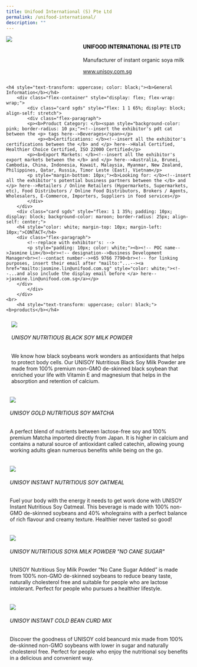 ```yaml
---
title: Unifood International (S) Pte Ltd
permalink: /unifood-international/
description: ""
---
```

<div class="flex-paragraph">
		<!--hi there! this is a comment and will provide you with instructional guides-->
		<!--insert booth number here!-->
		<p style="text-transform: uppercase"></p></div>
			<div class="flex-container" style="display: flex; flex-wrap: wrap;">
				<!--insert DOWNLOAD link of company logo between the " marks!-->
			<div class="card sgds" style="flex: 1 1 40%; display: block;"><img src="https://drive.google.com/uc?id=1JSxoCPtChE4HqmLLgKeCN_NLPLvGQgme&amp;export=download"></div>
	<div class="card-sgds" style="flex: 1 1 58%; display: block; margin-left: 3px">
		<h4 style="text-transform: uppercase; color: black;"><!--insert the exhibitor's name between the <b> tags here--><b>unifood international (S) Pte ltd</b></h4><!--insert the exhibitor's description between the <p> tags here-->
		<p>Manufacturer of instant organic soya milk</p>
		<!--insert the exhibitor's website link, making sure there is "https:// www." present please. make sure the entire https link goes in between the " marks-->
		<p><a href="https://www.unisoy.com.sg" target="_blank"><!--insert the www website link here (no need for https)-->www.unisoy.com.sg</a></p>
	</div>
</div>



	<h4 style="text-transform: uppercase; color: black;"><b>General Information</b></h4>
		<div class="flex-container" style="display: flex; flex-wrap: wrap;">
			<div class="card sgds" style="flex: 1 1 65%; display: block; align-self: stretch">
			<div class="flex-paragraph">
			<p><b>Product Category: </b><span style="background-color: pink; border-radius: 10 px;"><!--insert the exhibitor's pdt cat between the <p> tags here-->Beverages</span></p> 
				<p><b>Certifications: </b><!--insert all the exhibitor's certifications between the </b> and </p> here-->Halal Certified, Healthier Choice Certified, ISO 22000 Certified</p>
			<p><b>Export Markets: </b><!--insert all the exhibitor's export markets between the </b> and </p> here-->Australia, Brunei, Cambodia, China, Indonesia, Kuwait, Malaysia, Myanmar, New Zealand, Philippines, Qatar, Russia, Timor Leste (East), Vietnam</p>
			<p style="margin-bottom: 10px;"><b>Looking for: </b><!--insert all the exhibitor's potential business partners between the </b> and </p> here-->Retailers / Online Retailers (Hypermarkets, Supermarkets, etc), Food Distributors / Online Food Distributors, Brokers / Agents, Wholesalers, E-Commerce, Importers, Suppliers in food services</p>
			</div>
		</div>
		<div class="card sgds" style="flex: 1 1 35%; padding: 10px; display: block; background-color: maroon; border-radius: 25px; align-self: center;">
		<h4 style="color: white; margin-top: 10px; margin-left: 10px;">CONTACT</h4>
		<div class="flex-paragraph">
			<!--replace with exhibitor's: -->
			<p style="padding: 10px; color: white;"><b><!-- POC name-->Jasmine Lim</b><br><!-- designation-->Business Development Manager<br><!--contact number-->+65 9766 7790<br><!-- for linking purposes, insert their email after "mailto:"...--><a href="mailto:jasmine.lin@unifood.com.sg" style="color: white;"><!--...and also include the display email before </a> here-->jasmine.lin@unifood.com.sg</a></p>
		</div>
			</div>
		</div>
	<br>
		<h4 style="text-transform: uppercase; color: black;"><b>products</b></h4>
<div style="display: flex; flex-wrap: wrap;">
&nbsp; <div class="card sgds" style="flex: 1 1 47%; margin: 10px; display: block;"><!--insert the exhibitor's DOWNLOAD image for product between the " marks here-->
	<div class="flex-image" style="display: block;"><img src="https://drive.google.com/uc?id=1uPzrwscDpLY5POcMMxZXVyF5kyYEK1uF&amp;export=download"></div>
	<div class="flex-paragraph">
		<h6 style="text-transform: uppercase; color: black;"><!--insert product name before </h6> and product description after <p>-->UNISOY Nutritious Black Soy Milk Powder</h6>
		<p>We know how black soybeans work wonders as antioxidants that helps to protect body cells. Our UNISOY Nutritious Black Soy Milk Powder are made from 100% premium non-GMO de-skinned black soybean that enriched your life with Vitamin E and magnesium that helps in the absorption and retention of calcium.
			
</p></div>
	</div>
		<div class="card sgds" style="flex: 1 1 47%; margin: 10px; display: block;">
		<div class="flex-image" style="display: block;"><img src="https://drive.google.com/uc?id=1B-7r2JN5xgFwa8yLQuzBtPK_i6RIU5Qk&amp;export=download"></div>
	<div class="flex-paragraph">
		<h6 style="text-transform: uppercase; color: black;">  
UNISOY GOLD Nutritious Soy Matcha</h6>
		<p>A perfect blend of nutrients between lactose-free soy and 100% premium Matcha imported directly from Japan. It is higher in calcium and contains a natural source of antioxidant called catechin, allowing young working adults glean numerous benefits while being on the go.
</p></div>
	</div>
		<div class="card sgds" style="flex: 1 1 47%; margin: 10px; display: block;">
		<div class="flex-image" style="display: block;"><img src="https://drive.google.com/uc?id=195q7RktTbnnQIKI4XECpSNYfgGMl_Bqj&amp;export=download"></div>
	<div class="flex-paragraph">
		<h6 style="text-transform: uppercase; color: black;">UNISOY Instant Nutritious Soy Oatmeal</h6>
		<p>Fuel your body with the energy it needs to get work done with UNISOY Instant Nutritious Soy Oatmeal. This beverage is made with 100% non-GMO de-skinned soybeans and 40% wholegrains with a perfect balance of rich flavour and creamy texture. Healthier never tasted so good! 

</p></div>
		</div>
		<div class="card sgds" style="flex: 1 1 47%; margin: 10px; display: block;">
		<div class="flex-image" style="display: block;"><img src="https://drive.google.com/uc?id=1c6qJcEKX1l40Gp2d1Lt2Cs56jm6zj6j2&amp;export=download"></div>
	<div class="flex-paragraph">
		<h6 style="text-transform: uppercase; color: black;">UNISOY Nutritious Soya Milk Powder "No Cane Sugar"</h6>
		<p>UNISOY Nutritious Soy Milk Powder “No Cane Sugar Added” is made from 100% non-GMO de-skinned soybeans to reduce beany taste, naturally cholesterol free and suitable for people who are lactose intolerant. Perfect for people who pursues a healthier lifestyle. </p></div>
	</div>
		<div class="card sgds" style="flex: 1 1 47%; margin: 10px; display: block;">
		<div class="flex-image" style="display: block;"><img src="https://drive.google.com/uc?id=1TB7lBtrxc4Cod6dinYaP84OSQKvQr9vX&amp;export=download"></div>
	<div class="flex-paragraph">
		<h6 style="text-transform: uppercase; color: black;">UNISOY Instant Cold Bean Curd Mix</h6>
Discover the goodness of UNISOY cold beancurd mix made from 100% de-skinned non-GMO soybeans with lower in sugar and naturally cholesterol free. Perfect for people who enjoy the nutritional soy benefits in a delicious and convenient way.&nbsp;
		<p></p></div>
	</div>
	<!--don't delete these 2 tags. double check how the layout looks on the right too and lemme know if there are any problems! thank u so much for ur hardwork!-->
	</div>